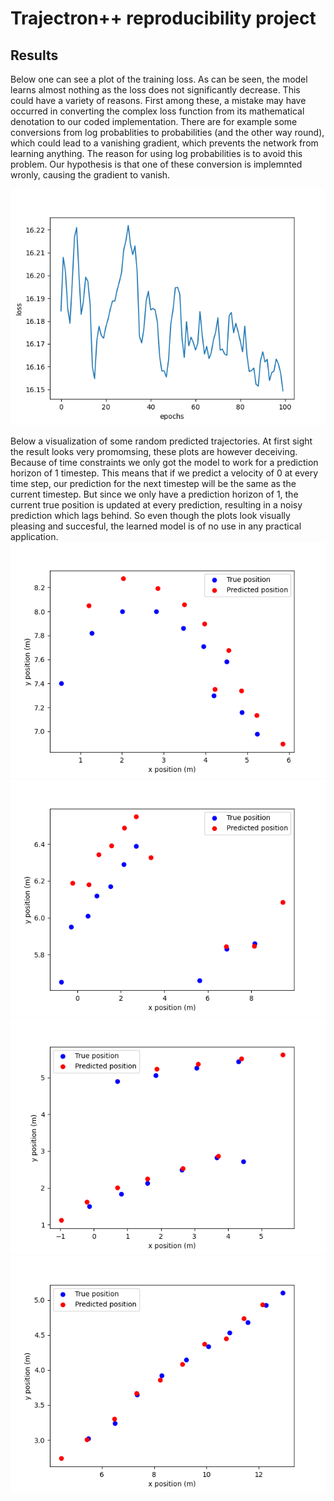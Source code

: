 # Trajectron++ reproducibility project

## Results
Below one can see a plot of the training loss. As can be seen, the model learns almost nothing as the loss does not significantly decrease. This could have a variety of reasons. First among these, a mistake may have occurred in converting the complex loss function from its mathematical denotation to our coded implementation. There are for example some conversions from log probablities to probabilities (and the other way round), which could lead to a vanishing gradient, which prevents the network from learning anything. The reason for using log probabilities is to avoid this problem. Our hypothesis is that one of these conversion is implemnted wronly, causing the gradient to vanish. 

  ![trainloss](/figures/trainloss.png)
  
Below a visualization of some random predicted trajectories. At first sight the result looks very promomsing, these plots are however deceiving. Because of time constraints we only got the model to work for a prediction horizon of 1 timestep. This means that if we predict a velocity of 0 at every time step, our prediction for the next timestep will be the same as the current timestep. But since we only have a prediction horizon of 1, the current true position is updated at every prediction, resulting in a noisy prediction which lags behind. So even though the plots look visually pleasing and succesful, the learned model is of no use in any practical application. 
![Figure3](/figures/Figure_3.png)
![Figure9](/figures/Figure_9.png)
![Figure10](/figures/Figure_10.png)
![Figure11](/figures/Figure_11.png)


